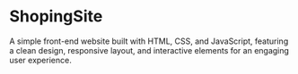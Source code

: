 # ShopingSite
A simple front-end website built with HTML, CSS, and JavaScript, featuring a clean design, responsive layout, and interactive elements for an engaging user experience.
